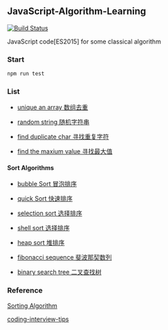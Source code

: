 ## JavaScript-Algorithm-Learning

[![Build Status](https://travis-ci.org/JackPu/JavaScript-Algorithm-Learning.svg?branch=master)](https://travis-ci.org/JackPu/JavaScript-Algorithm-Learning)

JavaScript code[ES2015] for some classical algorithm

### Start

``` bash
npm run test
```

### List

+ [unique an array 数组去重]('https://github.com/JackPu/JavaScript-Algorithm-Learning/blob/master/code/unique.js')

+ [random string 随机字符串]('https://github.com/JackPu/JavaScript-Algorithm-Learning/blob/master/code/random-string.js')

+ [find duplicate char 寻找重复字符]('https://github.com/JackPu/JavaScript-Algorithm-Learning/blob/master/code/find-the-max-duplicate-chat.js')

+ [find the maxium value 寻找最大值]('https://github.com/JackPu/JavaScript-Algorithm-Learning/blob/master/code/find-max.js')

#### Sort Algorithms

+ [bubble Sort 冒泡排序]('https://github.com/JackPu/JavaScript-Algorithm-Learning/blob/master/code/bubble-sort.js')
+ [quick Sort 快速排序]('https://github.com/JackPu/JavaScript-Algorithm-Learning/blob/master/code/quick-sort.js')
+ [selection sort 选择排序]('https://github.com/JackPu/JavaScript-Algorithm-Learning/blob/master/code/bubble-sort.js')
+ [shell sort 选择排序]('https://github.com/JackPu/JavaScript-Algorithm-Learning/blob/master/code/shell-sort.js')
+ [heap sort 堆排序]('https://github.com/JackPu/JavaScript-Algorithm-Learning/blob/master/code/heap-sort.js')


+ [fibonacci sequence 斐波那契数列]('https://github.com/JackPu/JavaScript-Algorithm-Learning/blob/master/code/fibonacci-sequence-canvas.js')
+ [binary search tree 二叉查找树](https://github.com/JackPu/JavaScript-Algorithm-Learning/blob/master/code/binary-search-tree.js)

### Reference

[Sorting Algorithm](http://khan4019.github.io/front-end-Interview-Questions/sort.html)

[coding-interview-tips](https://www.interviewcake.com/article/javascript/coding-interview-tips)